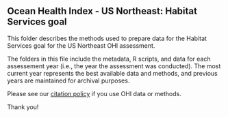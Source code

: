 ## Ocean Health Index - US Northeast: Habitat Services goal

This folder describes the methods used to prepare data for the Habitat Services goal for the US Northeast OHI assessment.

The folders in this file include the metadata, R scripts, and data for each assessement year (i.e., the year the assessment was conducted).  The most current year represents the best available data and methods, and previous years are maintained for archival purposes.

Please see our [citation policy](http://ohi-science.org/citation-policy/) if you use OHI data or methods.

Thank you!
